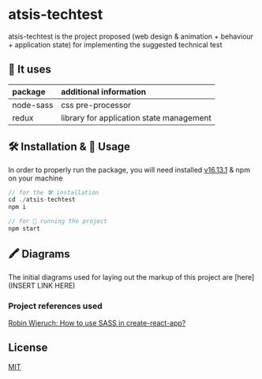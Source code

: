 # atsis-techtest

atsis-techtest is the project proposed (web design & animation + behaviour + application state) for implementing the
suggested technical test

## 🧾 It uses

| package   | additional information                   |
| :-------- | :--------------------------------------- |
| node-sass | css pre-processor                        |
| redux     | library for application state management |

## 🛠 Installation & 🚀 Usage

In order to properly run the package, you will need installed [v16.13.1](https://nodejs.org/) & npm on your machine

```javascript
// for the 🛠 installation
cd ./atsis-techtest
npm i

// for 🚀 running the project
npm start
```

## 🖍 Diagrams

The initial diagrams used for laying out the markup of this project are [here](INSERT LINK HERE)

### Project references used

[Robin Wieruch: How to use SASS in create-react-app?](https://www.robinwieruch.de/create-react-app-with-sass-support)

## License

[MIT](https://choosealicense.com/licenses/mit/)
